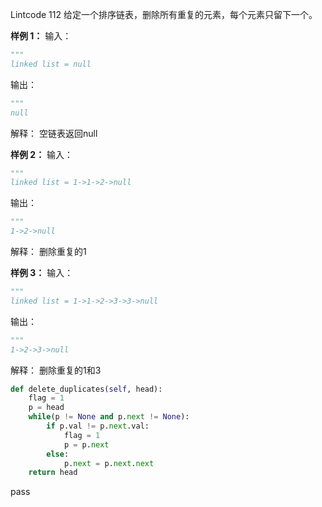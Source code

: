 Lintcode 112
给定一个排序链表，删除所有重复的元素，每个元素只留下一个。

**样例 1：**
输入：
```python
"""
linked list = null
```
输出：
```python
"""
null
```
解释：
空链表返回null

**样例 2：**
输入：
```python
"""
linked list = 1->1->2->null
```
输出：
```python
"""
1->2->null
```
解释：
删除重复的1

**样例 3：**
输入：
```python
"""
linked list = 1->1->2->3->3->null
```
输出：
```python
"""
1->2->3->null
```
解释：
删除重复的1和3


```python
def delete_duplicates(self, head):
	flag = 1
	p = head
	while(p != None and p.next != None):
		if p.val != p.next.val:
			flag = 1
			p = p.next
		else:
			p.next = p.next.next
	return head
```
pass